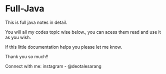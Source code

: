 # Full-Java

This is full java notes in detail.

You will all my codes topic wise below., you can acess them read and use it as you wish.

If this little documentation helps you please let me know.

Thank you so much!!

Connect with me:
instagram - @deotalesarang

